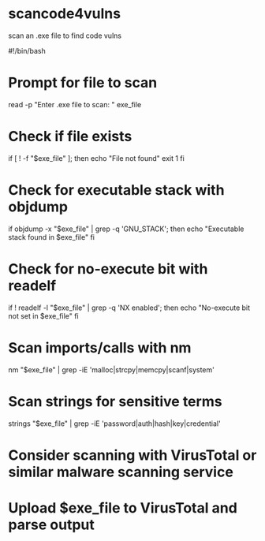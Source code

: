 # scancode4vulns
scan an .exe file to find code vulns


#!/bin/bash

# Prompt for file to scan
read -p "Enter .exe file to scan: " exe_file

# Check if file exists
if [ ! -f "$exe_file" ]; then
  echo "File not found"
  exit 1
fi

# Check for executable stack with objdump
if objdump -x "$exe_file" | grep -q 'GNU_STACK'; then
  echo "Executable stack found in $exe_file"
fi 

# Check for no-execute bit with readelf
if ! readelf -l "$exe_file" | grep -q 'NX enabled'; then
  echo "No-execute bit not set in $exe_file"
fi

# Scan imports/calls with nm
nm "$exe_file" | grep -iE 'malloc|strcpy|memcpy|scanf|system'

# Scan strings for sensitive terms
strings "$exe_file" | grep -iE 'password|auth|hash|key|credential' 

# Consider scanning with VirusTotal or similar malware scanning service
# Upload $exe_file to VirusTotal and parse output
